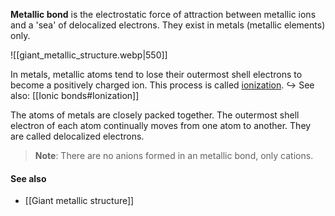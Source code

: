 **Metallic bond** is the electrostatic force of attraction between metallic ions and a 'sea' of delocalized electrons. They exist in metals (metallic elements) only.

![[giant_metallic_structure.webp|550]]

In metals, metallic atoms tend to lose their outermost shell electrons to become a positively charged ion. This process is called <u>ionization</u>.
↪️ See also: [[Ionic bonds#Ionization]]

The atoms of metals are closely packed together. The outermost shell electron of each atom continually moves from one atom to another. They are called delocalized electrons.

> **Note**:
> There are no anions formed in an metallic bond, only cations.

#### See also
- [[Giant metallic structure]]
